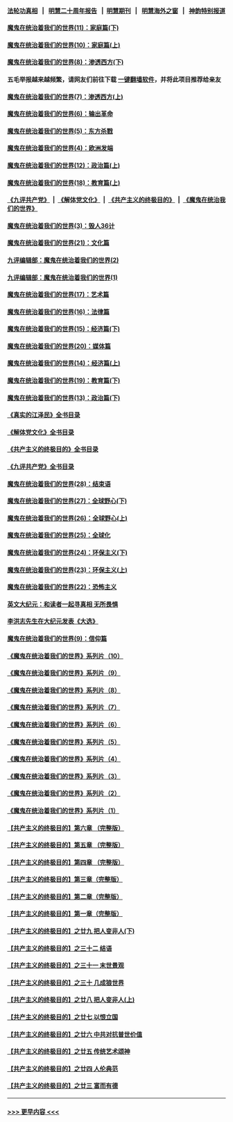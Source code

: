 #### [法轮功真相](https://github.com/gfw-breaker/truth/blob/master/README.md?t=0) &nbsp;&nbsp;|&nbsp;&nbsp; [明慧二十周年报告](https://github.com/gfw-breaker/mh-reports/blob/master/README.md?t=0) &nbsp;&nbsp;|&nbsp;&nbsp;[明慧期刊](https://github.com/gfw-breaker/mh-qikan) &nbsp;&nbsp;|&nbsp;&nbsp; [明慧海外之窗](https://github.com/gfw-breaker/mh-news/blob/master/README.md?t=0) &nbsp;&nbsp;|&nbsp;&nbsp; [神韵特别报道](https://github.com/gfw-breaker/mh-news/blob/master/shenyun.md?t=0)
#### [魔鬼在统治着我们的世界(11)：家庭篇(下)](../pages/nsc422/n10440961.md?t=11271650) 
#### [魔鬼在统治着我们的世界(10)：家庭篇(上)](../pages/nsc422/n10435448.md?t=11271650) 
#### [魔鬼在统治着我们的世界(8)：渗透西方(下)](../pages/nsc422/n10429603.md?t=11271650) 
#### 五毛举报越来越频繁，请网友们前往下载 [一键翻墙软件](https://github.com/gfw-breaker/ssr-accounts)，并将此项目推荐给亲友
#### [魔鬼在统治着我们的世界(7)：渗透西方(上)](../pages/nsc422/n10426013.md?t=11271650) 
#### [魔鬼在统治着我们的世界(6)：输出革命](../pages/nsc422/n10421536.md?t=11271650) 
#### [魔鬼在统治着我们的世界(5)：东方杀戮](../pages/nsc422/n10417707.md?t=11271650) 
#### [魔鬼在统治着我们的世界(4)：欧洲发端](../pages/nsc422/n10414890.md?t=11271650) 
#### [魔鬼在统治着我们的世界(12)：政治篇(上)](../pages/nsc422/n10444576.md?t=11271650) 
#### [魔鬼在统治着我们的世界(18)：教育篇(上)](../pages/nsc422/n10526970.md?t=11271650) 
#### [《九评共产党》](https://github.com/begood0513/9ping.md/blob/master/README.md) &nbsp;|&nbsp; [《解体党文化》](../../../../jtdwh.md/blob/master/README.md)  &nbsp;|&nbsp; [《共产主义的终极目的》](../../../../gczydzjmd.md/blob/master/README.md) &nbsp;|&nbsp; [《魔鬼在统治我们的世界》](../../../../mgztzwmdsj.md/blob/master/README.md) 
#### [魔鬼在统治着我们的世界(3)：毁人36计](../pages/nsc422/n10411583.md?t=11271650) 
#### [魔鬼在统治着我们的世界(21)：文化篇](../pages/nsc422/n10597706.md?t=11271650) 
#### [九评编辑部：魔鬼在统治着我们的世界(2)](../pages/nsc422/n10410036.md?t=11271650) 
#### [九评编辑部：魔鬼在统治着我们的世界(1)](../pages/nsc422/n10406825.md?t=11271650) 
#### [魔鬼在统治着我们的世界(17)：艺术篇](../pages/nsc422/n10499093.md?t=11271650) 
#### [魔鬼在统治着我们的世界(16)：法律篇](../pages/nsc422/n10485969.md?t=11271650) 
#### [魔鬼在统治着我们的世界(15)：经济篇(下)](../pages/nsc422/n10469975.md?t=11271650) 
#### [魔鬼在统治着我们的世界(20)：媒体篇](../pages/nsc422/n10586579.md?t=11271650) 
#### [魔鬼在统治着我们的世界(14)：经济篇(上)](../pages/nsc422/n10457370.md?t=11271650) 
#### [魔鬼在统治着我们的世界(19)：教育篇(下)](../pages/nsc422/n10564808.md?t=11271650) 
#### [魔鬼在统治着我们的世界(13)：政治篇(下)](../pages/nsc422/n10448270.md?t=11271650) 
#### [《真实的江泽民》全书目录](../pages/nsc422/n13721399.md?t=11271650) 
#### [《解体党文化》全书目录](../pages/nsc422/n13721157.md?t=11271650) 
#### [《共产主义的终极目的》全书目录](../pages/nsc422/n13721048.md?t=11271650) 
#### [《九评共产党》全书目录](../pages/nsc422/n13708085.md?t=11271650) 
#### [魔鬼在统治着我们的世界(28)：结束语](../pages/nsc422/n10936246.md?t=11271650) 
#### [魔鬼在统治着我们的世界(27)：全球野心(下)](../pages/nsc422/n10928319.md?t=11271650) 
#### [魔鬼在统治着我们的世界(26)：全球野心(上)](../pages/nsc422/n10900318.md?t=11271650) 
#### [魔鬼在统治着我们的世界(25)：全球化](../pages/nsc422/n10788205.md?t=11271650) 
#### [魔鬼在统治着我们的世界(24)：环保主义(下)](../pages/nsc422/n10695307.md?t=11271650) 
#### [魔鬼在统治着我们的世界(23)：环保主义(上)](../pages/nsc422/n10688613.md?t=11271650) 
#### [魔鬼在统治着我们的世界(22)：恐怖主义](../pages/nsc422/n10614727.md?t=11271650) 
#### [英文大纪元：和读者一起寻真相 无所畏惧](../pages/nsc422/n12542027.md?t=11271650) 
#### [李洪志先生在大纪元发表《大选》](../pages/nsc422/n12534746.md?t=11271650) 
#### [魔鬼在统治着我们的世界(9)：信仰篇](../pages/nsc422/n10432159.md?t=11271650) 
#### [《魔鬼在统治着我们的世界》系列片（10）](../pages/nsc422/n12292670.md?t=11271650) 
#### [《魔鬼在统治着我们的世界》系列片（9）](../pages/nsc422/n12290859.md?t=11271650) 
#### [《魔鬼在统治着我们的世界》系列片（8）](../pages/nsc422/n12287445.md?t=11271650) 
#### [《魔鬼在统治着我们的世界》系列片（7）](../pages/nsc422/n12283425.md?t=11271650) 
#### [《魔鬼在统治着我们的世界》系列片（6）](../pages/nsc422/n12282314.md?t=11271650) 
#### [《魔鬼在统治着我们的世界》系列片（5）](../pages/nsc422/n12281419.md?t=11271650) 
#### [《魔鬼在统治着我们的世界》系列片（4）](../pages/nsc422/n12274024.md?t=11271650) 
#### [《魔鬼在统治着我们的世界》系列片（3）](../pages/nsc422/n12271322.md?t=11271650) 
#### [《魔鬼在统治着我们的世界》系列片（2）](../pages/nsc422/n12269049.md?t=11271650) 
#### [《魔鬼在统治着我们的世界》系列片（1）](../pages/nsc422/n12267575.md?t=11271650) 
#### [【共产主义的终极目的】第六章 （完整版）](../pages/nsc422/n11428913.md?t=11271650) 
#### [【共产主义的终极目的】第五章 （完整版）](../pages/nsc422/n11428912.md?t=11271650) 
#### [【共产主义的终极目的】第四章 （完整版）](../pages/nsc422/n11428907.md?t=11271650) 
#### [【共产主义的终极目的】第三章（完整版）](../pages/nsc422/n11428848.md?t=11271650) 
#### [【共产主义的终极目的】第二章（完整版）](../pages/nsc422/n11428831.md?t=11271650) 
#### [【共产主义的终极目的】第一章（完整版）](../pages/nsc422/n11417651.md?t=11271650) 
#### [【共产主义的终极目的】之廿九 把人变非人(下)](../pages/nsc422/n11344140.md?t=11271650) 
#### [【共产主义的终极目的】之三十二 结语](../pages/nsc422/n11360535.md?t=11271650) 
#### [【共产主义的终极目的】之三十一 末世景观](../pages/nsc422/n11351129.md?t=11271650) 
#### [【共产主义的终极目的】之三十 几成狼世界](../pages/nsc422/n11348280.md?t=11271650) 
#### [【共产主义的终极目的】之廿八 把人变非人(上)](../pages/nsc422/n11340492.md?t=11271650) 
#### [【共产主义的终极目的】之廿七 以恨立国](../pages/nsc422/n11336944.md?t=11271650) 
#### [【共产主义的终极目的】之廿六 中共对抗普世价值](../pages/nsc422/n11324785.md?t=11271650) 
#### [【共产主义的终极目的】之廿五 传统艺术颂神](../pages/nsc422/n11296396.md?t=11271650) 
#### [【共产主义的终极目的】之廿四 人伦典范](../pages/nsc422/n11296397.md?t=11271650) 
#### [【共产主义的终极目的】之廿三 富而有德](../pages/nsc422/n11283598.md?t=11271650) 

----
#### [ >>> 更早内容 <<< ](../indexes/nsc422-earlier.md)
